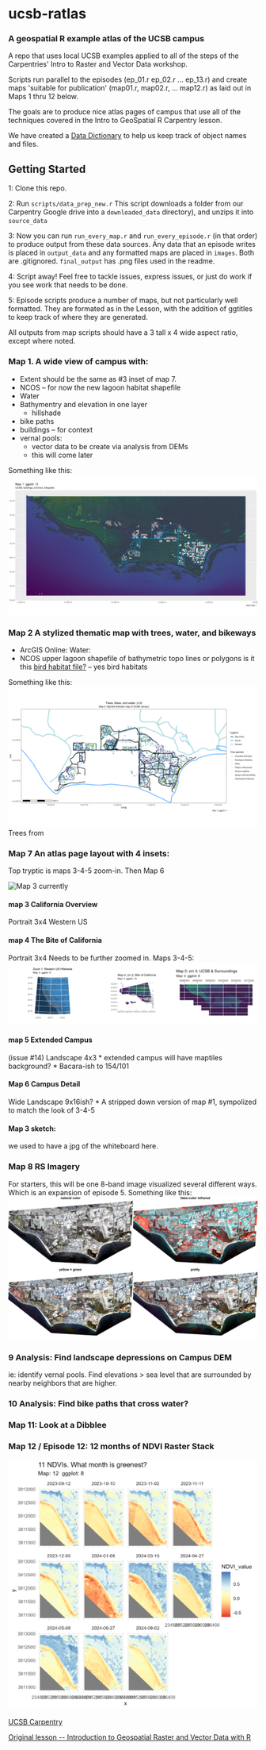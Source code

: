 

# ucsb-ratlas
### A geospatial R example atlas of the UCSB campus

A repo that uses local UCSB examples applied to all of the steps of the
Carpentries' Intro to Raster and Vector Data workshop.

Scripts run parallel to the episodes (ep_01.r ep_02.r ... ep_13.r) and create maps
'suitable for publication' (map01.r, map02.r, ... map12.r) as laid out in Maps 1 thru 12
below.

The goals are to produce nice atlas pages of campus that use all of
the techniques covered in the Intro to GeoSpatial R Carpentry lesson.

We have created a [Data Dictionary](datadictionary.md) to help us keep
track of object names and files.

## Getting Started

1: Clone this repo. 

2: Run `scripts/data_prep_new.r` This script downloads a folder from
our Carpentry Google drive into a `downloaded_data` directory), and unzips
it into `source_data`

3: Now you can run `run_every_map.r` and `run_every_episode.r` (in that order) 
to produce output from these data sources. Any data that an episode writes is
placed in `output_data` and any formatted maps are placed in `images`. Both
are .gitignored. `final_output` has .png files used in the readme.

4: Script away! Feel free to tackle issues, express issues, or just
do work if you see work that needs to be done.

5: Episode scripts produce a number of maps, but not
particularly well formatted. They are formated as in the Lesson, with 
the addition of ggtitles to keep track of where they are generated.

All outputs from map scripts should have a 3 tall x 4 wide 
aspect ratio, except where noted.

### Map 1. A wide view of campus with:

-   Extent should be the same as #3 inset of map 7.
-   NCOS – for now the new lagoon habitat shapefile
-   Water
-   Bathymentry and elevation in one layer
    -   hillshade
-   bike paths
-   buildings – for context
-   vernal pools:
    -   vector data to be create via analysis from DEMs
    -   this will come later 
    
Something like this:
![Map 1 DRAFT](/final_output/map_01.png "Map 1")

### Map 2 A stylized thematic map with trees, water, and bikeways
 - ArcGIS Online: Water: 
 - NCOS upper lagoon shapefile of bathymetric topo
lines or polygons is it this [bird habitat
file?](https://drive.google.com/file/d/1ssytmTbpC1rpT5b-h8AxtvSgNrsGQVNY/view?usp=drive_link)
    – yes bird habitats
    
Something like this:
![map 2 with tree species](/readme_images/map2_TreeSpecies.png "Map 2 tree height")Trees from


### Map 7 An atlas page layout with 4 insets:
Top tryptic is maps 3-4-5 zoom-in.
       Then Map 6

![Map 3 currently](/final_output/map3_2025_march.png "Maps 4-5-6-7")

#### map 3 California Overview
Portrait 3x4
Western US

#### map 4 The Bite of California
Portrait 3x4
Needs to be further zoomed in. 
Maps 3-4-5: ![Triplet zoom in](/final_output/map7_row_1.png "Draft zoom.")

#### map 5 Extended Campus
(issue #14)
Landscape 4x3 \* extended campus will have maptiles background? \*
Bacara-ish to 154/101 


#### Map 6 Campus Detail
Wide Landscape 9x16ish? \* A stripped down version of map #1,
sympolized to match the look of 3-4-5


#### Map 3 sketch: 
we used to have a jpg of the whiteboard here.


### Map 8 RS Imagery
For starters, this will be one 8-band image
visualized several different ways. Which is an expansion of episode
5. 
Something like this:
![4 color images](readme_images/map_08.png "Map 8: 4 PlanetScopes")

### 9 Analysis: Find landscape depressions on Campus DEM
ie: identify vernal pools.
Find elevations > sea level that are surrounded by nearby neighbors that are higher.

### 10 Analysis: Find bike paths that cross water?

### Map 11: Look at a Dibblee

### Map 12  / Episode 12: 12 months of NDVI Raster Stack
![A bunch of NDVIs](final_output/map_12.png "Map 12: A stack of NDVIs")


[UCSB Carpentry](https://ucsbcarpentry.github.io)

[Original lesson -- Introduction to Geospatial Raster and Vector Data
with R](https://datacarpentry.org/r-raster-vector-geospatial/)
